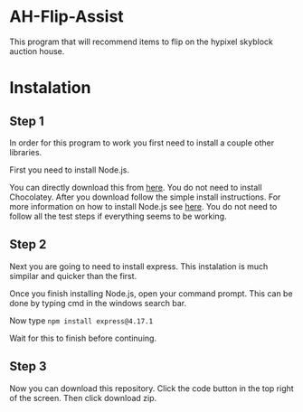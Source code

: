 # AH-Flip-Assist
This program that will recommend items to flip on the hypixel skyblock auction house.

# Instalation
## Step 1
In order for this program to work you first need to install a couple other libraries.


First you need to install Node.js.

You can directly download this from [here](https://nodejs.org/en/download/). You do not need to install Chocolatey.
After you download follow the simple install instructions.
For more information on how to install Node.js see [here](https://www.youtube.com/watch?v=__7eOCxJyow&t=345s). You do not need to follow all the test steps if everything seems to be working.

## Step 2
Next you are going to need to install express. This instalation is much simpilar and quicker than the first.

Once you finish installing Node.js, open your command prompt. This can be done by typing cmd in the windows search bar.

Now type `npm install express@4.17.1`

Wait for this to finish before continuing.

## Step 3
Now you can download this repository. Click the code button in the top right of the screen. Then click download zip.
